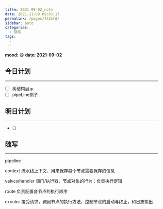 ```yaml
---
title: 2021-09-02_note
date: 2021-11-09 09:03:17
permalink: /pages/f42bfd/
sidebar: auto
categories:
  - 随笔
tags:
  - 
---
```

**mood:** :smile:  																		**date: 2021-09-02**  
## 今日计划  
------
- [ ]  树结构展示
- [ ]  pipeLine例子
## 明日计划  
------
- [ ]  
## 随写 
------

pipeline 

context 流水线上下文，用来保存每个节点需要保存的信息

valves/handler 阀门/执行器，节点对象的行为：负责执行逻辑

route 负责配置各节点的执行顺序

excutor 接受请求，调用节点的执行方法，控制节点的启动与终止，和日志输出

